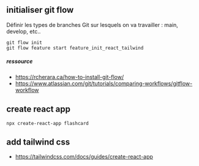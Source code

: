 ## initialiser git flow

Définir les types de branches Git sur lesquels on va travailler : main, develop, etc..

```shell
git flow init
git flow feature start feature_init_react_tailwind
```

##### ressource

- https://rcherara.ca/how-to-install-git-flow/
- https://www.atlassian.com/git/tutorials/comparing-workflows/gitflow-workflow

## create react app

```shell
npx create-react-app flashcard
```
## add tailwind css
- https://tailwindcss.com/docs/guides/create-react-app
